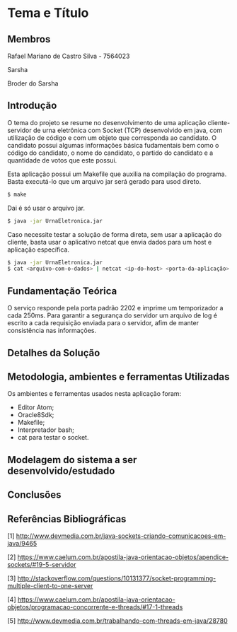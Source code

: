 # Tema e Título

## Membros

Rafael Mariano de Castro Silva - 7564023

Sarsha

Broder do Sarsha

## Introdução

O tema do projeto se resume no desenvolvimento de uma aplicação cliente-servidor de urna eletrônica com Socket (TCP) desenvolvido em java, com utilização de código e com um objeto que corresponda ao candidato. O candidato possui algumas informações básica fudamentais bem como o código do candidato, o nome do candidato, o partido do candidato e a quantidade de votos que este possui.

Esta aplicação possui um Makefile que auxilia na compilação do programa. Basta executá-lo que um arquivo jar será gerado para usod direto.

```bash
$ make
```

Dai é só usar o arquivo jar.


```bash
$ java -jar UrnaEletronica.jar
```

Caso necessite testar a solução de forma direta, sem usar a aplicação do cliente, basta usar o aplicativo netcat que envia dados para um host e aplicação específica.

```bash
$ java -jar UrnaEletronica.jar
$ cat <arquivo-com-o-dados> | netcat <ip-do-host> <porta-da-aplicação>.
```

## Fundamentação Teórica

O serviço responde pela porta padrão 2202 e imprime um temporizador a cada 250ms.
Para garantir a segurança do servidor um arquivo de log é escrito a cada requisição enviada para o
servidor, afim de manter consistência nas informações.

## Detalhes da Solução

## Metodologia, ambientes e ferramentas Utilizadas

Os ambientes e ferramentas usados nesta aplicação foram:
- Editor Atom;
- Oracle8Sdk;
- Makefile;
- Interpretador bash;
- cat para testar o socket.

## Modelagem do sistema a ser desenvolvido/estudado

## Conclusões

## Referências Bibliográficas

[1] http://www.devmedia.com.br/java-sockets-criando-comunicacoes-em-java/9465

[2] https://www.caelum.com.br/apostila-java-orientacao-objetos/apendice-sockets/#19-5-servidor

[3] http://stackoverflow.com/questions/10131377/socket-programming-multiple-client-to-one-server

[4] https://www.caelum.com.br/apostila-java-orientacao-objetos/programacao-concorrente-e-threads/#17-1-threads

[5] http://www.devmedia.com.br/trabalhando-com-threads-em-java/28780
